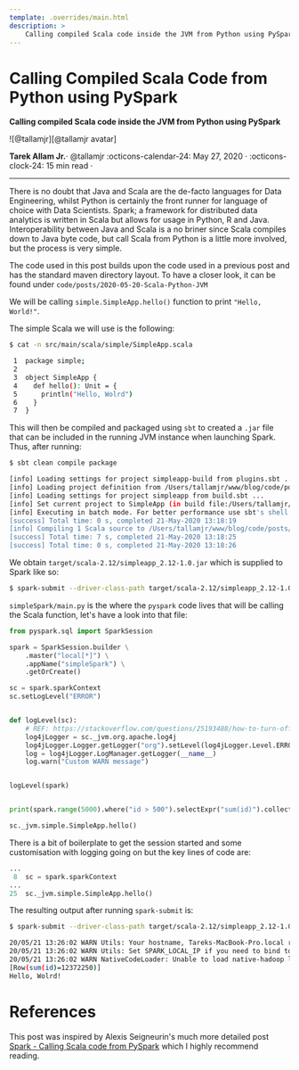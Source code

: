 ```yaml
---
template: .overrides/main.html
description: >
    Calling compiled Scala code inside the JVM from Python using PySpark
---
```


# Calling Compiled Scala Code from Python using PySpark

__Calling compiled Scala code inside the JVM from Python using PySpark__

<aside class="mdx-author" markdown>
![@tallamjr][@tallamjr avatar]

<span>__Tarek Allam Jr.__· @tallamjr</span>
<span>
:octicons-calendar-24: May 27, 2020 ·
:octicons-clock-24: 15 min read ·
<!-- [:octicons-tag-24: 7.2.6+insiders-3.0.0][insiders-3.0.0] -->
</span>
</aside>

  [@tallamjr avatar]: https://avatars.githubusercontent.com/tallamjr
  <!-- [insiders-3.0.0]: ../../insiders/changelog.md#3.0.0 -->

---

There is no doubt that Java and Scala are the de-facto languages for Data Engineering, whilst Python
is certainly the front runner for language of choice with Data Scientists. Spark; a framework for
distributed data analytics is written in Scala but allows for usage in Python, R and Java.
Interoperability between Java and Scala is a no briner since Scala compiles down to Java byte code,
but call Scala from Python is a little more involved, but the process is very simple.

The code used in this post builds upon the code used in a previous post and has the standard maven
directory layout. To have a closer look, it can be found under `code/posts/2020-05-20-Scala-Python-JVM`

We will be calling `simple.SimpleApp.hello()` function to print `"Hello, World!"`.


The simple Scala we will use is the following:

```bash
$ cat -n src/main/scala/simple/SimpleApp.scala

 1	package simple;
 2
 3	object SimpleApp {
 4	  def hello(): Unit = {
 5	    println("Hello, Wolrd")
 6	  }
 7	}

```

This will then be compiled and packaged using `sbt` to created a `.jar` file that can be included in
the running JVM instance when launching Spark. Thus, after running:

```bash
$ sbt clean compile package

[info] Loading settings for project simpleapp-build from plugins.sbt ...
[info] Loading project definition from /Users/tallamjr/www/blog/code/posts/2020-05-20-Scala-Python-JVM/simpleApp/project
[info] Loading settings for project simpleapp from build.sbt ...
[info] Set current project to SimpleApp (in build file:/Users/tallamjr/www/blog/code/posts/2020-05-20-Scala-Python-JVM/simpleApp/)
[info] Executing in batch mode. For better performance use sbt's shell
[success] Total time: 0 s, completed 21-May-2020 13:18:19
[info] Compiling 1 Scala source to /Users/tallamjr/www/blog/code/posts/2020-05-20-Scala-Python-JVM/simpleApp/target/scala-2.12/classes ...
[success] Total time: 7 s, completed 21-May-2020 13:18:25
[success] Total time: 0 s, completed 21-May-2020 13:18:26

```

We obtain `target/scala-2.12/simpleapp_2.12-1.0.jar` which is supplied to Spark like so:

```bash
$ spark-submit --driver-class-path target/scala-2.12/simpleapp_2.12-1.0.jar simpleSpark/main.py

```

`simpleSpark/main.py` is the where the `pyspark` code lives that will be calling the Scala function,
let's have a look into that file:

```python
from pyspark.sql import SparkSession

spark = SparkSession.builder \
    .master("local[*]") \
    .appName("simpleSpark") \
    .getOrCreate()

sc = spark.sparkContext
sc.setLogLevel("ERROR")


def logLevel(sc):
    # REF: https://stackoverflow.com/questions/25193488/how-to-turn-off-info-logging-in-spark
    log4jLogger = sc._jvm.org.apache.log4j
    log4jLogger.Logger.getLogger("org").setLevel(log4jLogger.Level.ERROR)
    log = log4jLogger.LogManager.getLogger(__name__)
    log.warn("Custom WARN message")


logLevel(spark)


print(spark.range(5000).where("id > 500").selectExpr("sum(id)").collect())

sc._jvm.simple.SimpleApp.hello()

```

There is a bit of boilerplate to get the session started and some customisation with logging going
on but the key lines of code are:

```python
...
 8  sc = spark.sparkContext
...
25  sc._jvm.simple.SimpleApp.hello()
```

The resulting output after running `spark-submit` is:

```bash
$ spark-submit --driver-class-path target/scala-2.12/simpleapp_2.12-1.0.jar simpleSpark/main.py

20/05/21 13:26:02 WARN Utils: Your hostname, Tareks-MacBook-Pro.local resolves to a loopback address: 127.0.0.1; using 192.168.0.178 instead (on interface en0)
20/05/21 13:26:02 WARN Utils: Set SPARK_LOCAL_IP if you need to bind to another address
20/05/21 13:26:02 WARN NativeCodeLoader: Unable to load native-hadoop library for your platform... using builtin-java classes where applicable
[Row(sum(id)=12372250)]
Hello, Wolrd!
```

# References

This post was inspired by Alexis Seigneurin's much more detailed post [Spark - Calling Scala code from PySpark](https://aseigneurin.github.io/2016/09/01/spark-calling-scala-code-from-pyspark.html) which I highly recommend reading.
